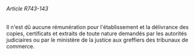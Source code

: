 ###### Article R743-143

Il n'est dû aucune rémunération pour l'établissement et la délivrance des copies, certificats et extraits de toute nature demandés par les autorités judiciaires ou par le ministère de la justice aux greffiers des tribunaux de commerce.

